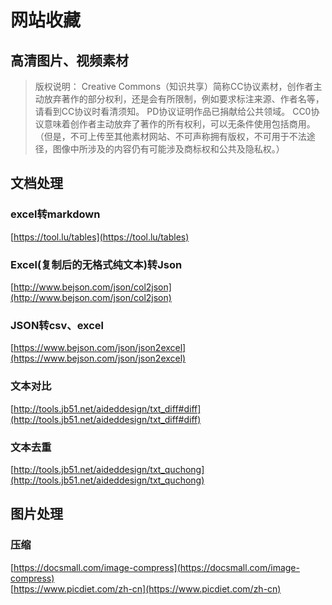 # 网站收藏
<script>
export default {
    data(){
        return{
            data1:[
                {"描述":"人物、风景、动物等摄影图片","图片":"√","视频":"","矢量":"","协议类型":"CC0协议","是否明确写明无版权，可免费商用":"是","网址":"https://www.pexels.com/","备注":""},
                {"描述":"高清视频、图片（中文网）","图片":"√","视频":"√","矢量":"","协议类型":"CC0协议","是否明确写明无版权，可免费商用":"是","网址":"https://www.ssyer.com/","备注":""},
                {"描述":"人物、风景、动物等摄影图片","图片":"√","视频":"","矢量":"","协议类型":"CC0协议","是否明确写明无版权，可免费商用":"是","网址":"https://visualhunt.com/","备注":""},
                {"描述":"照片、插画、矢量、视频","图片":"√","视频":"√","矢量":"√","协议类型":"无明确写出","是否明确写明无版权，可免费商用":"是","网址":"https://pixabay.com/","备注":"有苹果端APP"},
                {"描述":"高清艺术摄影图片（最多人使用）","图片":"√","视频":"","矢量":"","协议类型":"无明确写出","是否明确写明无版权，可免费商用":"是","网址":"https://unsplash.com/","备注":"有苹果端APP"},
                {"描述":"色彩靓丽的风景、植物、动物","图片":"√","视频":"√","矢量":"","协议类型":"无明确写出","是否明确写明无版权，可免费商用":"是","网址":"http://en.freejpg.com.ar/","备注":""},
                {"描述":"专业摄影师作品","图片":"√","视频":"","矢量":"","协议类型":"PD协议","是否明确写明无版权，可免费商用":"是","网址":"http://skuawk.com/","备注":""},
                {"描述":"高清静物、风景图片","图片":"√","视频":"","矢量":"","协议类型":"无明确写出","是否明确写明无版权，可免费商用":"是","网址":"https://picjumbo.com/","备注":"图片风格适合界面设计"},
                {"描述":"建筑、静物等小清新高清图片","图片":"√","视频":"","矢量":"","协议类型":"无明确写出","是否明确写明无版权，可免费商用":"是","网址":"https://kaboompics.com/","备注":""},
                {"描述":"时尚流行摄影图库","图片":"√","视频":"","矢量":"","协议类型":"无明确写出","是否明确写明无版权，可免费商用":"是","网址":"https://gratisography.com/","备注":""},
                {"描述":"食物摄影高清图库","图片":"√","视频":"","矢量":"","协议类型":"CC0协议","是否明确写明无版权，可免费商用":"是","网址":"https://foodiesfeed.com","备注":""},
                {"描述":"带宗教色彩的高清图片","图片":"√","视频":"","矢量":"","协议类型":"CC0协议","是否明确写明无版权，可免费商用":"是","网址":"https://beta.freelyphotos.com/","备注":""},
                {"描述":"唯美冷调的风景高清图片","图片":"√","视频":"","矢量":"","协议类型":"CC0协议","是否明确写明无版权，可免费商用":"是","网址":"http://cupcake.nilssonlee.se/","备注":""},
                {"描述":"自然风光、街头建筑","图片":"√","视频":"","矢量":"","协议类型":"CC0协议","是否明确写明无版权，可免费商用":"是","网址":"http://streetwill.co/","备注":""},
                {"描述":"ins风图片、静物","图片":"√","视频":"","矢量":"","协议类型":"CC0协议","是否明确写明无版权，可免费商用":"是","网址":"http://photos.oliur.com/","备注":""},
                {"描述":"旅行高清图片","图片":"√","视频":"","矢量":"","协议类型":"CC0协议","是否明确写明无版权，可免费商用":"是","网址":"http://www.polayoutu.com/collections","备注":"中国网站，速度较快"},
                {"描述":"风景、食物图片","图片":"√","视频":"","矢量":"","协议类型":"PD协议","是否明确写明无版权，可免费商用":"是","网址":"https://www.lifeofpix.com/","备注":""},
                {"描述":"唯美的风景视频","图片":"","视频":"√","矢量":"","协议类型":"PD协议","是否明确写明无版权，可免费商用":"是","网址":"https://lifeofvids.com/","备注":""},
                {"描述":"静物、建筑，复古风","图片":"√","视频":"","矢量":"","协议类型":"CC0协议","是否明确写明无版权，可免费商用":"是","网址":"http://fancycrave.com/","备注":""},
                {"描述":"花卉植物较多","图片":"√","视频":"","矢量":"","协议类型":"CC0协议","是否明确写明无版权，可免费商用":"是","网址":"https://mmtstock.com/","备注":""},
                {"描述":"人物、艺术、自然、矢量图标","图片":"√","视频":"","矢量":"√","协议类型":"无明确写出","是否明确写明无版权，可免费商用":"部分可商用","网址":"http://imcreator.com/free","备注":"可商用的在下载页左侧会标明"},
                {"描述":"复古风格的图片","图片":"√","视频":"","矢量":"","协议类型":"无明确写出","是否明确写明无版权，可免费商用":"大部分可商用","网址":"http://nos.twnsnd.co","备注":"留意下载链接版权说明"},
                {"描述":"精致文艺的图片","图片":"√","视频":"","矢量":"","协议类型":"CC0、PD协议","是否明确写明无版权，可免费商用":"是","网址":"https://magdeleine.co/browse/","备注":""},
                {"描述":"大量的树木、石头、金属等材质纹理图，可用于2D、3D贴图","图片":"√","视频":"","矢量":"","协议类型":"无明确写出","是否明确写明无版权，可免费商用":"可用于各种合成各种平面设计、材质贴图","网址":"https://www.textures.com/","备注":"免费用户可下载15张/天，不可将素材二次销售，若产品使用了素材需标明来源于textures.com。"},
                {"描述":"静物风景图片","图片":"√","视频":"","矢量":"","协议类型":"无明确写出","是否明确写明无版权，可免费商用":"是","网址":"http://www.designerspics.com/","备注":""},
                {"描述":"各种邮票图片","图片":"√","视频":"","矢量":"","协议类型":"PD协议","是否明确写明无版权，可免费商用":"是","网址":"http://viintage.com/","备注":""},
                {"描述":"有白底素材、风景人物图片","图片":"√","视频":"","矢量":"","协议类型":"无明确写出","是否明确写明无版权，可免费商用":"版权翻译：可用于网站上、电子文件、多媒体演示、广告宣传材料、在印刷文件中、装饰","网址":"http://www.freemagebank.com/","备注":""},
                {"描述":"各种各样食材的高清白底图片（日文网）","图片":"√","视频":"","矢量":"","协议类型":"无明确写出","是否明确写明无版权，可免费商用":"是","网址":"http://sozai-page.com/","备注":""},
                {"描述":"各类素材图片、建筑","图片":"√","视频":"","矢量":"","协议类型":"无明确写出","是否明确写明无版权，可免费商用":"部分可商用，请看清作者授权","网址":"https://www.stockvault.net/","备注":""},
                {"描述":"各种各样的高清视频素材","图片":"","视频":"√","矢量":"","协议类型":"无明确写出","是否明确写明无版权，可免费商用":"是","网址":"http://coverr.co/","备注":""},
                {"描述":"各种ICON图标素材","图片":"","视频":"","矢量":"√","协议类型":"无明确写出","是否明确写明无版权，可免费商用":"大部分可商用","网址":"https://dryicons.com/","备注":"在下载页Commercial Use打勾的都可商用"},
                {"描述":"各种ICON图标素材（日文网）","图片":"","视频":"","矢量":"√","协议类型":"无明确写出","是否明确写明无版权，可免费商用":"是","网址":"http://flat-icon-design.com","备注":""},
                {"描述":"日式可爱插画风Icon","图片":"√","视频":"","矢量":"√","协议类型":"无明确写出","是否明确写明无版权，可免费商用":"是","网址":"http://flat-icon-design.com/","备注":""},
                {"描述":"剪贴画","图片":"√","视频":"","矢量":"√","协议类型":"无明确写出","是否明确写明无版权，可免费商用":"是","网址":"https://zh-tw.ac-illust.com/","备注":"每天可免费下载9个图片"},
                {"描述":"各种ICON图标素材（中文网）","图片":"","视频":"","矢量":"√","协议类型":"无明确写出","是否明确写明无版权，可免费商用":"无明确写出","网址":"http://iconfont.cn/","备注":"设计师使用时最好做调整修改"}
            ],
        }
    },
}
</script>
## 高清图片、视频素材
> 版权说明：
Creative Commons（知识共享）简称CC协议素材，创作者主动放弃著作的部分权利，还是会有所限制，例如要求标注来源、作者名等，请看到CC协议时看清须知。 PD协议证明作品已捐献给公共领域。
CC0协议意味着创作者主动放弃了著作的所有权利，可以无条件使用包括商用。（但是，不可上传至其他素材网站、不可声称拥有版权，不可用于不法途径，图像中所涉及的内容仍有可能涉及商标权和公共及隐私权。）  

<MyTable :data="data1" />

## 文档处理
### excel转markdown
[https://tool.lu/tables](https://tool.lu/tables)

### Excel(复制后的无格式纯文本)转Json
[http://www.bejson.com/json/col2json](http://www.bejson.com/json/col2json)

### JSON转csv、excel
[https://www.bejson.com/json/json2excel](https://www.bejson.com/json/json2excel)
### 文本对比
[http://tools.jb51.net/aideddesign/txt_diff#diff](http://tools.jb51.net/aideddesign/txt_diff#diff)
### 文本去重
[http://tools.jb51.net/aideddesign/txt_quchong](http://tools.jb51.net/aideddesign/txt_quchong)
## 图片处理
### 压缩
[https://docsmall.com/image-compress](https://docsmall.com/image-compress)  
[https://www.picdiet.com/zh-cn](https://www.picdiet.com/zh-cn)